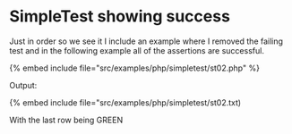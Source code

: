 # SimpleTest showing success

Just in order so we see it I include an example where I removed
the failing test and in the following example all of the assertions
are successful.


{% embed include file="src/examples/php/simpletest/st02.php" %}


Output:


{% embed include file="src/examples/php/simpletest/st02.txt)

With the last row being GREEN


